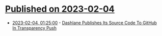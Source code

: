 # [Published on 2023-02-04](index.md)

* [2023-02-04, 01:25:00](https://yro.slashdot.org/story/23/02/03/2239214/dashlane-publishes-its-source-code-to-github-in-transparency-push?utm_source=rss1.0mainlinkanon&utm_medium=feed) - [Dashlane Publishes Its Source Code To GitHub In Transparency Push](https://yro.slashdot.org/story/23/02/03/2239214/dashlane-publishes-its-source-code-to-github-in-transparency-push?utm_source=rss1.0mainlinkanon&utm_medium=feed)
